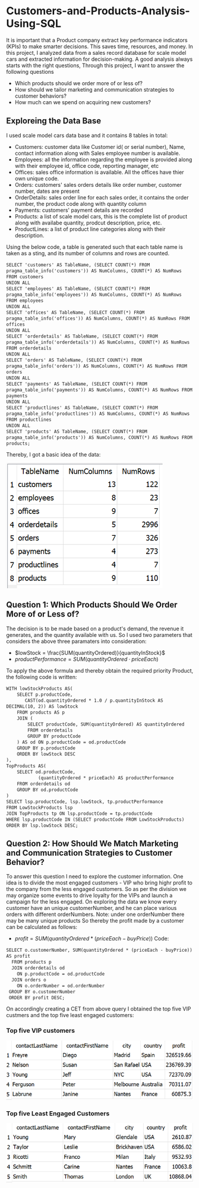 # Customers-and-Products-Analysis-Using-SQL
It is important that a Product company extract key performance indicators (KPIs) to make smarter decisions. This saves time, resources, and money. In this project, I analyzed data from a sales record database for scale model cars and extracted information for decision-making.
A good analysis always starts with the right questions, Through this project, I want to answer the following questions
* Which products should we order more of or less of?
* How should we tailor marketing and communication strategies to customer behaviors?
* How much can we spend on acquiring new customers?
## Exploreing the Data Base
I used scale model cars data base and it contains 8 tables in total:
* Customers: customer data like Customer id( or serial number), Name, contact information along with Sales employee number is available.
* Employees: all the information regarding the employee is provided along with their employee id, office code, reporting manager, etc
* Offices: sales office information is available. All the offices have thier own unique code.
* Orders: customers' sales orders details like order number, customer number, dates are present
* OrderDetails: sales order line for each sales order, it contains the order number, the product code along with quantity column
* Payments: customers' payment details are recorded
* Products: a list of scale model cars, this is the complete list of product along with availabe quantity, prodcut description, price, etc.
* ProductLines: a list of product line categories along with their description.

Using the below code, a table is generated such that each table name is taken as a sting, and its number of columns and rows are counted.

```
SELECT 'customers' AS TableName, (SELECT COUNT(*) FROM pragma_table_info('customers')) AS NumColumns, COUNT(*) AS NumRows FROM customers
UNION ALL
SELECT 'employees' AS TableName, (SELECT COUNT(*) FROM pragma_table_info('employees')) AS NumColumns, COUNT(*) AS NumRows FROM employees
UNION ALL
SELECT 'offices' AS TableName, (SELECT COUNT(*) FROM pragma_table_info('offices')) AS NumColumns, COUNT(*) AS NumRows FROM offices
UNION ALL
SELECT 'orderdetails' AS TableName, (SELECT COUNT(*) FROM pragma_table_info('orderdetails')) AS NumColumns, COUNT(*) AS NumRows FROM orderdetails
UNION ALL
SELECT 'orders' AS TableName, (SELECT COUNT(*) FROM pragma_table_info('orders')) AS NumColumns, COUNT(*) AS NumRows FROM orders
UNION ALL
SELECT 'payments' AS TableName, (SELECT COUNT(*) FROM pragma_table_info('payments')) AS NumColumns, COUNT(*) AS NumRows FROM payments
UNION ALL
SELECT 'productlines' AS TableName, (SELECT COUNT(*) FROM pragma_table_info('productlines')) AS NumColumns, COUNT(*) AS NumRows FROM productlines
UNION ALL
SELECT 'products' AS TableName, (SELECT COUNT(*) FROM pragma_table_info('products')) AS NumColumns, COUNT(*) AS NumRows FROM products;
```
Thereby, I got a basic idea of the data:


![Alt text](table_columns_rows.png)
## Question 1: Which Products Should We Order More of or Less of?
The decision is to be made based on a product's demand, the revenue it generates, and the quantity available with us.
So I used two parameters that considers the above three paramaters into consideration:
* $lowStock = \frac{SUM(quantityOrdered)}{quantityInStock}$
* $productPerformance = SUM(quantityOrdered \cdot priceEach)$

To apply the above formula and thereby obtain the required priority Product, the following code is written:
```
WITH lowStockProducts AS(
	SELECT p.productCode, 
       CAST(od.quantityOrdered * 1.0 / p.quantityInStock AS DECIMAL(10, 2)) AS lowStock
	FROM products AS p
	JOIN (
		SELECT productCode, SUM(quantityOrdered) AS quantityOrdered
		FROM orderdetails
		GROUP BY productCode
	) AS od ON p.productCode = od.productCode
	GROUP BY p.productCode
	ORDER BY lowStock DESC
),
TopProducts AS(
	SELECT od.productCode,
			(quantityOrdered * priceEach) AS productPerformance
	FROM orderdetails od
	GROUP BY od.productCode
)
SELECT lsp.productCode, lsp.lowStock, tp.productPerformance
FROM LowStockProducts lsp
JOIN TopProducts tp ON lsp.productCode = tp.productCode
WHERE lsp.productCode IN (SELECT productCode FROM LowStockProducts)
ORDER BY lsp.lowStock DESC;
```
## Question 2: How Should We Match Marketing and Communication Strategies to Customer Behavior?
To answer this question I need to explore the customer information. One idea is to divide the most engaged customers - VIP who bring highr profit to the company from the less engaged customers. So as per the division we may organize some events to drive loyalty for the VIPs and launch a campaign for the less engaged.
On exploring the data we know every customer have an unique customerNumber, and he can place various orders with different orderNumbers.
Note: under one orderNumber there may be many unique products
So thereby the profit made by a customer can be calculated as follows:
* $profit = SUM(quantityOrdered * (priceEach - buyPrice))$
Code:
```
SELECT o.customerNumber, SUM(quantityOrdered * (priceEach - buyPrice)) AS profit
  FROM products p
  JOIN orderdetails od
    ON p.productCode = od.productCode
  JOIN orders o
    ON o.orderNumber = od.orderNumber
 GROUP BY o.customerNumber
 ORDER BY profit DESC;
```
On accordingly creating a CET from above query I obtained the top five VIP custmers and the top five least engaged customers:

### Top five VIP customers

![Alt text](Top_5_VIP.png)

### Top five Least Engaged Customers

![Alt text](Top_5_leastEngaged.png)
